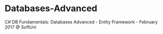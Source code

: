 # Databases-Advanced
C# DB Fundamentals: Databases Advanced - Entity Framework - February 2017 @ SoftUni
